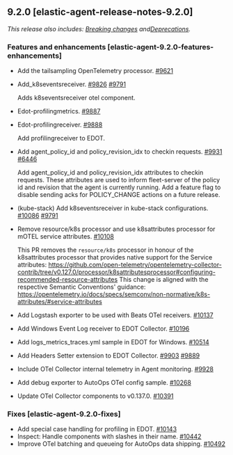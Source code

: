 ## 9.2.0 [elastic-agent-release-notes-9.2.0]

_This release also includes: [Breaking changes](/release-notes/breaking-changes.md#elastic-agent-9.2.0-breaking-changes) and[Deprecations](/release-notes/deprecations.md#elastic-agent-9.2.0-deprecations)._

### Features and enhancements [elastic-agent-9.2.0-features-enhancements]

* Add the tailsampling OpenTelemetry processor. [#9621](https://github.com/elastic/elastic-agent/pull/9621) 
* Add_k8seventsreceiver. [#9826](https://github.com/elastic/elastic-agent/pull/9826) [#9791](https://github.com/elastic/elastic-agent/issues/9791)

  Adds k8seventsreceiver otel component.
* Edot-profilingmetrics. [#9887](https://github.com/elastic/elastic-agent/pull/9887) 
* Edot-profilingreceiver. [#9888](https://github.com/elastic/elastic-agent/pull/9888) 

  Add profilingreceiver to EDOT.
* Add agent_policy_id and policy_revision_idx to checkin requests. [#9931](https://github.com/elastic/elastic-agent/pull/9931) [#6446](https://github.com/elastic/elastic-agent/issues/6446)

  Add agent_policy_id and policy_revision_idx attributes to checkin requests.
  These attributes are used to inform fleet-server of the policy id and revision that the agent is currently running.
  Add a feature flag to disable sending acks for POLICY_CHANGE actions on a future release.
  
* (kube-stack) Add k8seventsreceiver in kube-stack configurations. [#10086](https://github.com/elastic/elastic-agent/pull/10086) [#9791](https://github.com/elastic/elastic-agent/issues/9791)
* Remove resource/k8s processor and use k8sattributes processor for mOTEL service attributes. [#10108](https://github.com/elastic/elastic-agent/pull/10108) 

  This PR removes the `resource/k8s` processor in honour of the k8sattributes processor that
  provides native support for the Service attributes:
  https://github.com/open-telemetry/opentelemetry-collector-contrib/tree/v0.127.0/processor/k8sattributesprocessor#configuring-recommended-resource-attributes
  This change is aligned with the respective Semantic Conventions&#39; guidance:
  https://opentelemetry.io/docs/specs/semconv/non-normative/k8s-attributes/#service-attributes
  
* Add Logstash exporter to be used with Beats OTel receivers. [#10137](https://github.com/elastic/elastic-agent/pull/10137) 
* Add Windows Event Log receiver to EDOT Collector. [#10196](https://github.com/elastic/elastic-agent/pull/10196) 
* Add logs_metrics_traces.yml sample in EDOT for Windows. [#10514](https://github.com/elastic/elastic-agent/pull/10514) 
* Add Headers Setter extension to EDOT Collector. [#9903](https://github.com/elastic/elastic-agent/pull/9903) [#9889](https://github.com/elastic/elastic-agent/issues/9889)
* Include OTel Collector internal telemetry in Agent monitoring. [#9928](https://github.com/elastic/elastic-agent/pull/9928) 
* Add debug exporter to AutoOps OTel config sample. [#10268](https://github.com/elastic/elastic-agent/pull/10268) 
* Update OTel Collector components to v0.137.0. [#10391](https://github.com/elastic/elastic-agent/pull/10391) 


### Fixes [elastic-agent-9.2.0-fixes]

* Add special case handling for profiling in EDOT. [#10143](https://github.com/elastic/elastic-agent/pull/10143) 
* Inspect: Handle components with slashes in their name. [#10442](https://github.com/elastic/elastic-agent/pull/10442) 
* Improve OTel batching and queueing for AutoOps data shipping. [#10492](https://github.com/elastic/elastic-agent/pull/10492) 

